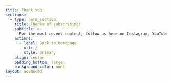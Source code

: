 ```yaml
---
title: Thank You
sections:
  - type: hero_section
    title: Thanks of subscribing!
    subtitle: >-
      For the most recent content, follow us here on Instagram, YouTube or Facebook
    actions:
      - label: Back to homepage
        url: /
        style: primary
    align: center
    padding_bottom: large
    background_color: none
layout: advanced
---
```

